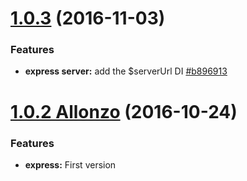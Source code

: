 <a name="1.0.3"></a>
# [1.0.3](https://github.com/CodeCorico/allons-y-express/compare/1.0.2...1.0.3) (2016-11-03)

### Features
* **express server:** add the $serverUrl DI [#b896913](https://github.com/CodeCorico/allons-y-express/commit/b896913)

<a name="1.0.2"></a>

# [1.0.2 Allonzo](https://github.com/CodeCorico/allons-y-express/releases/tag/1.0.2) (2016-10-24)


### Features

* **express:** First version
